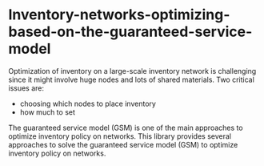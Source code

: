 # Inventory-networks-optimizing-based-on-the-guaranteed-service-model
Optimization of inventory on a large-scale inventory network is challenging since it might involve huge nodes and lots of shared materials. Two critical issues are: 
- choosing which nodes to place inventory 
- how much to set

The guaranteed service model (GSM) is one of the main approaches to optimize inventory policy on networks.
This library provides several approaches to solve the guaranteed service model (GSM) to optimize inventory policy on networks. 
